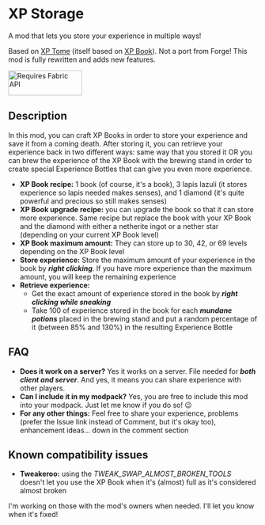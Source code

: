 # XP Storage

A mod that lets you store your experience in multiple ways!

Based on [XP Tome](https://www.curseforge.com/minecraft/mc-mods/xp-tome) (itself based on 
[XP Book](https://www.curseforge.com/minecraft/mc-mods/xp-book)). Not a port from Forge! This mod is fully rewritten 
and adds new features.

<img src="https://i.imgur.com/Ol1Tcf8.png"
  alt="Requires Fabric API"
  width="149" height="50" />

## Description

In this mod, you can craft XP Books in order to store your experience and save it from a coming death. After storing 
it, you can retrieve your experience back in two different ways: same way that you stored it OR you can brew the 
experience of the XP Book with the brewing stand in order to create special Experience Bottles that can give you even 
more experience.

* **XP Book recipe:** 1 book (of course, it's a book), 3 lapis lazuli (it stores experience so lapis needed makes senses),
  and 1 diamond (it's quite powerful and precious so still makes senses)
* **XP Book upgrade recipe:** you can upgrade the book so that it can store more experience. Same recipe but replace the 
  book with your XP Book and the diamond with either a netherite ingot or a nether star (depending on your current XP 
  Book level)
* **XP Book maximum amount:** They can store up to 30, 42, or 69 levels depending on the XP Book level
* **Store experience:** Store the maximum amount of your experience in the book by ***right clicking***. If you have 
  more experience than the maximum amount, you will keep the remaining experience
* **Retrieve experience:** 
  * Get the exact amount of experience stored in the book by ***right clicking while sneaking***
  * Take 100 of experience stored in the book for each ***mundane potions*** placed in the brewing stand and put a 
    random percentage of it (between 85% and 130%) in the resulting Experience Bottle

## FAQ

* **Does it work on a server?** Yes it works on a server. File needed for ***both client and server***. And yes, it 
  means you can share experience with other players.
* **Can I include it in my modpack?** Yes, you are free to include this mod into your modpack. Just let me know if you 
  do so! 😉
* **For any other things:** Feel free to share your experience, problems (prefer the Issue link instead of Comment, but 
  it's okay too), enhancement ideas... down in the comment section

## Known compatibility issues

* **Tweakeroo:** using the *TWEAK_SWAP_ALMOST_BROKEN_TOOLS* doesn't let you use the XP Book when it's (almost) full as 
  it's considered almost broken

I'm working on those with the mod's owners when needed. I'll let you know when it's fixed!
